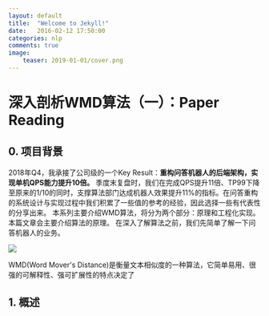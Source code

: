 ```yaml
---
layout: default
title:  "Welcome to Jekyll!"
date:   2016-02-12 17:50:00
categories: nlp
comments: true
image:
    teaser: 2019-01-01/cover.png
---
```



# 深入剖析WMD算法（一）：Paper Reading

## 0. 项目背景
2018年Q4，我承接了公司级的一个Key Result：**重构问答机器人的后端架构，实现单机QPS能力提升10倍。** 季度末复盘时，我们在完成QPS提升11倍、TP99下降至原来的1/10的同时，支撑算法部门达成机器人效果提升11%的指标。在问答重构的系统设计与实现过程中我们积累了一些值的参考的经验，因此选择一些有代表性的分享出来。
本系列主要介绍WMD算法，将分为两个部分：原理和工程化实现。本篇文章会主要介绍算法的原理。
在深入了解算法之前，我们先简单了解一下问答机器人的业务。

![](images/2019-01-01/qa_business.png)

WMD(Word Mover's Distance)是衡量文本相似度的一种算法，它简单易用、很强的可解释性、强可扩展性的特点决定了


## 1. 概述